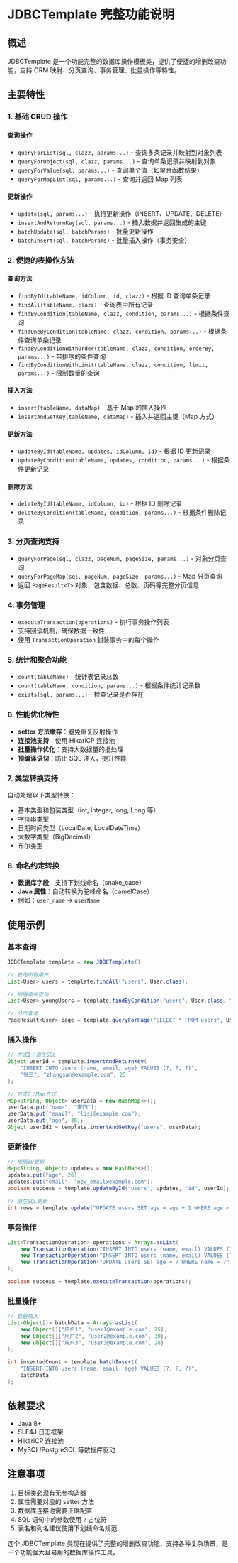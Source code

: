 # JDBCTemplate 完整功能说明

## 概述

JDBCTemplate 是一个功能完整的数据库操作模板类，提供了便捷的增删改查功能，支持 ORM 映射、分页查询、事务管理、批量操作等特性。

## 主要特性

### 1. 基础 CRUD 操作

#### 查询操作

- `queryForList(sql, clazz, params...)` - 查询多条记录并映射到对象列表
- `queryForObject(sql, clazz, params...)` - 查询单条记录并映射到对象
- `queryForValue(sql, params...)` - 查询单个值（如聚合函数结果）
- `queryForMapList(sql, params...)` - 查询并返回 Map 列表

#### 更新操作

- `update(sql, params...)` - 执行更新操作（INSERT、UPDATE、DELETE）
- `insertAndReturnKey(sql, params...)` - 插入数据并返回生成的主键
- `batchUpdate(sql, batchParams)` - 批量更新操作
- `batchInsert(sql, batchParams)` - 批量插入操作（事务安全）

### 2. 便捷的表操作方法

#### 查询方法

- `findById(tableName, idColumn, id, clazz)` - 根据 ID 查询单条记录
- `findAll(tableName, clazz)` - 查询表中所有记录
- `findByCondition(tableName, clazz, condition, params...)` - 根据条件查询
- `findOneByCondition(tableName, clazz, condition, params...)` - 根据条件查询单条记录
- `findByConditionWithOrder(tableName, clazz, condition, orderBy, params...)` - 带排序的条件查询
- `findByConditionWithLimit(tableName, clazz, condition, limit, params...)` - 限制数量的查询

#### 插入方法

- `insert(tableName, dataMap)` - 基于 Map 的插入操作
- `insertAndGetKey(tableName, dataMap)` - 插入并返回主键（Map 方式）

#### 更新方法

- `updateById(tableName, updates, idColumn, id)` - 根据 ID 更新记录
- `updateByCondition(tableName, updates, condition, params...)` - 根据条件更新记录

#### 删除方法

- `deleteById(tableName, idColumn, id)` - 根据 ID 删除记录
- `deleteByCondition(tableName, condition, params...)` - 根据条件删除记录

### 3. 分页查询支持

- `queryForPage(sql, clazz, pageNum, pageSize, params...)` - 对象分页查询
- `queryForPageMap(sql, pageNum, pageSize, params...)` - Map 分页查询
- 返回 `PageResult<T>` 对象，包含数据、总数、页码等完整分页信息

### 4. 事务管理

- `executeTransaction(operations)` - 执行事务操作列表
- 支持回滚机制，确保数据一致性
- 使用 `TransactionOperation` 封装事务中的每个操作

### 5. 统计和聚合功能

- `count(tableName)` - 统计表记录总数
- `count(tableName, condition, params...)` - 根据条件统计记录数
- `exists(sql, params...)` - 检查记录是否存在

### 6. 性能优化特性

- **setter 方法缓存**：避免重复反射操作
- **连接池支持**：使用 HikariCP 连接池
- **批量操作优化**：支持大数据量的批处理
- **预编译语句**：防止 SQL 注入，提升性能

### 7. 类型转换支持

自动处理以下类型转换：

- 基本类型和包装类型（int, Integer, long, Long 等）
- 字符串类型
- 日期时间类型（LocalDate, LocalDateTime）
- 大数字类型（BigDecimal）
- 布尔类型

### 8. 命名约定转换

- **数据库字段**：支持下划线命名（snake_case）
- **Java 属性**：自动转换为驼峰命名（camelCase）
- 例如：`user_name` → `userName`

## 使用示例

### 基本查询

```java
JDBCTemplate template = new JDBCTemplate();

// 查询所有用户
List<User> users = template.findAll("users", User.class);

// 根据条件查询
List<User> youngUsers = template.findByCondition("users", User.class, "age < ?", 30);

// 分页查询
PageResult<User> page = template.queryForPage("SELECT * FROM users", User.class, 1, 10);
```

### 插入操作

```java
// 方式1：原生SQL
Object userId = template.insertAndReturnKey(
    "INSERT INTO users (name, email, age) VALUES (?, ?, ?)",
    "张三", "zhangsan@example.com", 25
);

// 方式2：Map方式
Map<String, Object> userData = new HashMap<>();
userData.put("name", "李四");
userData.put("email", "lisi@example.com");
userData.put("age", 30);
Object userId2 = template.insertAndGetKey("users", userData);
```

### 更新操作

```java
// 根据ID更新
Map<String, Object> updates = new HashMap<>();
updates.put("age", 26);
updates.put("email", "new_email@example.com");
boolean success = template.updateById("users", updates, "id", userId);

// 原生SQL更新
int rows = template.update("UPDATE users SET age = age + 1 WHERE age < ?", 30);
```

### 事务操作

```java
List<TransactionOperation> operations = Arrays.asList(
    new TransactionOperation("INSERT INTO users (name, email) VALUES (?, ?)", "用户1", "user1@example.com"),
    new TransactionOperation("INSERT INTO users (name, email) VALUES (?, ?)", "用户2", "user2@example.com"),
    new TransactionOperation("UPDATE users SET age = ? WHERE name = ?", 25, "用户1")
);

boolean success = template.executeTransaction(operations);
```

### 批量操作

```java
// 批量插入
List<Object[]> batchData = Arrays.asList(
    new Object[]{"用户1", "user1@example.com", 25},
    new Object[]{"用户2", "user2@example.com", 30},
    new Object[]{"用户3", "user3@example.com", 28}
);

int insertedCount = template.batchInsert(
    "INSERT INTO users (name, email, age) VALUES (?, ?, ?)",
    batchData
);
```

## 依赖要求

- Java 8+
- SLF4J 日志框架
- HikariCP 连接池
- MySQL/PostgreSQL 等数据库驱动

## 注意事项

1. 目标类必须有无参构造器
2. 属性需要对应的 setter 方法
3. 数据库连接池需要正确配置
4. SQL 语句中的参数使用 `?` 占位符
5. 表名和列名建议使用下划线命名规范

这个 JDBCTemplate 类现在提供了完整的增删改查功能，支持各种复杂场景，是一个功能强大且易用的数据库操作工具。
